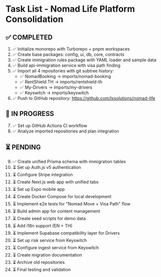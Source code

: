 # Task List - Nomad Life Platform Consolidation

## ✅ COMPLETED
1. ✅ Initialize monorepo with Turborepo + pnpm workspaces
2. ✅ Create base packages: config, ui, db, core, contracts
3. ✅ Create immigration rules package with YAML loader and sample data
4. ✅ Build api-immigration service with visa path finding
5. ✅ Import all 4 repositories with git subtree history:
   - ✅ NomadBooking → imports/nomad-booking
   - ✅ RentShield TH → imports/rentshield-th
   - ✅ My-Drivers → imports/my-drivers
   - ✅ Keyswitch → imports/keyswitch
6. ✅ Push to GitHub repository: https://github.com/lxsolutions/nomad-life

## 🔄 IN PROGRESS
7. ✅ Set up GitHub Actions CI workflow
8. ✅ Analyze imported repositories and plan integration

## ⏳ PENDING
9. ✅ Create unified Prisma schema with immigration tables
10. ⏳ Set up Auth.js v5 authentication
11. ⏳ Configure Stripe integration
12. ⏳ Create Next.js web app with unified tabs
13. ⏳ Set up Expo mobile app
14. ⏳ Create Docker Compose for local development
15. ⏳ Implement e2e tests for "Nomad Move + Visa Path" flow
16. ⏳ Build admin app for content management
17. ⏳ Create seed scripts for demo data
18. ⏳ Add i18n support (EN + TH)
19. ⏳ Implement Supabase compatibility layer for Drivers
20. ⏳ Set up risk service from Keyswitch
21. ⏳ Configure ingest service from Keyswitch
22. ⏳ Create migration documentation
23. ⏳ Archive old repositories
24. ⏳ Final testing and validation


